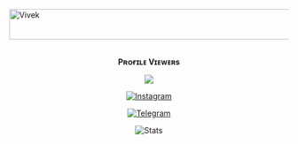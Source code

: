 <img src="https://readme-typing-svg.herokuapp.com?font=Kaushan+Script&size=40&duration=3500&color=447FF7&background=FFFFFF00&center=true&vCenter=true&width=650&height=55&lines=Hey!+It's+Vivek+%F0%9F%91%8B%F0%9F%8F%BB;I+am+an+Chapri+Nalla+Developer+%F0%9F%A7%91%F0%9F%8F%BB%E2%80%8D%F0%9F%92%BB;I+am+from+India+%F0%9F%87%AE%F0%9F%87%B3;I+am+a+Jhahil+developer+%F0%9F%93%88;Please+Support+Subscribe+and+Follow+%E2%9A%99%EF%B8%8F" alt="Vivek" width="650" height="55">

<div align="center">
<br><p align="center"><b>Pʀᴏғɪʟᴇ Vɪᴇᴡᴇʀs</b></p>  
<p align="center"><img align="center" src="https://profile-counter.glitch.me/{VivekBots}/count.svg"/></p> 

 [![Instagram](https://img.shields.io/badge/Instagram-%23E4405F.svg?logo=Instagram&logoColor=white)]()

<a href="https://telegram.dog/ChVivekBro"><img alt="Telegram" src="https://img.shields.io/badge/Vivek-2CA5E0?style=for-the-badge&logo=telegram&logoColor=green"/></a>
</p>

![Stats](https://github-readme-stats.vercel.app/api?username=ChVivekBro&show_icons=true&count_private=false&theme=white)    









